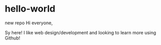 # hello-world
new repo
Hi everyone, 

Sy here! I like web design/development and looking to learn more using Github! 

